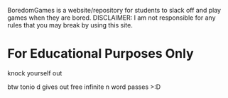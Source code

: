 BoredomGames is a website/repository for students to slack off and play games when they are bored.
DISCLAIMER: I am not responsible for any rules that you may break by using this site. 
# For Educational Purposes Only
knock yourself out





















































































































































































































































btw tonio d gives out free infinite n word passes >:D
